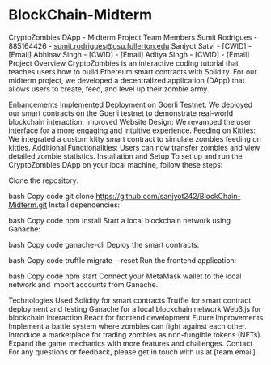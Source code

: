 ﻿# BlockChain-Midterm
CryptoZombies DApp - Midterm Project
Team Members
Sumit Rodrigues - 885164426 - sumit.rodrigues@csu.fullerton.edu
Sanjyot Satvi - [CWID] - [Email]
Abhinav Singh - [CWID] - [Email]
Aditya Singh - [CWID] - [Email]
Project Overview
CryptoZombies is an interactive coding tutorial that teaches users how to build Ethereum smart contracts with Solidity. For our midterm project, we developed a decentralized application (DApp) that allows users to create, feed, and level up their zombie army.

Enhancements Implemented
Deployment on Goerli Testnet: We deployed our smart contracts on the Goerli testnet to demonstrate real-world blockchain interaction.
Improved Website Design: We revamped the user interface for a more engaging and intuitive experience.
Feeding on Kitties: We integrated a custom kitty smart contract to simulate zombies feeding on kitties.
Additional Functionalities: Users can now transfer zombies and view detailed zombie statistics.
Installation and Setup
To set up and run the CryptoZombies DApp on your local machine, follow these steps:

Clone the repository:

bash
Copy code
git clone https://github.com/sanjyot242/BlockChain-Midterm.git
Install dependencies:

bash
Copy code
npm install
Start a local blockchain network using Ganache:

bash
Copy code
ganache-cli
Deploy the smart contracts:

bash
Copy code
truffle migrate --reset
Run the frontend application:

bash
Copy code
npm start
Connect your MetaMask wallet to the local network and import accounts from Ganache.

Technologies Used
Solidity for smart contracts
Truffle for smart contract deployment and testing
Ganache for a local blockchain network
Web3.js for blockchain interaction
React for frontend development
Future Improvements
Implement a battle system where zombies can fight against each other.
Introduce a marketplace for trading zombies as non-fungible tokens (NFTs).
Expand the game mechanics with more features and challenges.
Contact
For any questions or feedback, please get in touch with us at [team email].
